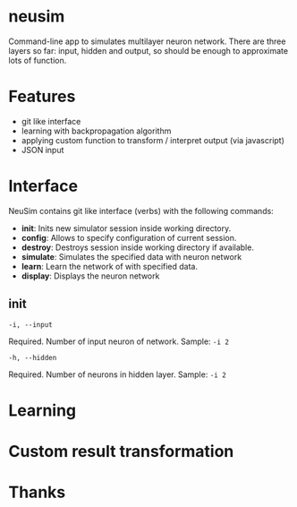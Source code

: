 neusim
======

 Command-line app to simulates multilayer neuron network. There are three layers so far: input, hidden and output, so should be enough to approximate lots of function.

Features
======
* git like interface
* learning with backpropagation algorithm
* applying custom function to transform / interpret output (via javascript)
* JSON input

Interface
======
NeuSim contains git like interface (verbs) with the following commands:
   * **init**:            Inits new simulator session inside working directory.
   * **config**:       Allows to specify configuration of current session.
   *  **destroy**:     Destroys session inside working directory if available.
   * **simulate**:    Simulates the specified data with neuron network
   * **learn**:         Learn the network of with specified data.
   * **display**:      Displays the neuron network

init
-----------
  `-i, --input` 
  
  Required. Number of input neuron of network. Sample: `-i 2`
  
  `-h, --hidden` 
  
  Required. Number of neurons in hidden layer. Sample: `-i 2`

Learning
======

Custom result transformation
======

Thanks
======

